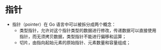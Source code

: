 # 指针

- 指针（pointer）在 Go 语言中可以被拆分成两个概念：
  - 类型指针，允许对这个指针类型的数据进行修改，传递数据可以直接使用指针，而无须拷贝数据，类型指针不能进行偏移和运算；
  - 切片，由指向起始元素的原始指针、元素数量和容量组成；